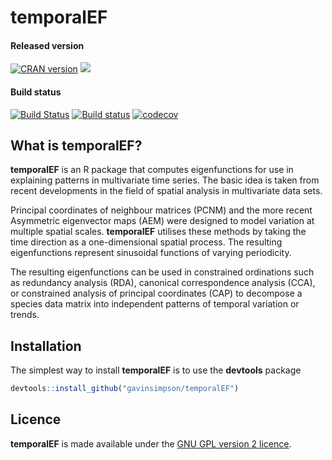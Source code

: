 # temporalEF

#### Released version
[![CRAN version](http://www.r-pkg.org/badges/version/temporalEF)](http://cran.rstudio.com/web/packages/temporalEF/index.html) [![](http://cranlogs.r-pkg.org/badges/grand-total/temporalEF)](http://cran.rstudio.com/web/packages/temporalEF/index.html)

#### Build status
[![Build Status](https://travis-ci.org/gavinsimpson/temporalEF.svg?branch=master)](https://travis-ci.org/gavinsimpson/temporalEF)  [![Build status](https://ci.appveyor.com/api/projects/status/hc8dbxrim2nj3c1i/branch/master)](https://ci.appveyor.com/project/gavinsimpson/temporalEF/branch/master)  [![codecov](https://codecov.io/gh/gavinsimpson/temporalEF/branch/master/graph/badge.svg)](https://codecov.io/gh/gavinsimpson/temporalEF)

## What is temporalEF?

**temporalEF** is an R package that computes eigenfunctions for use in
explaining patterns in multivariate time series. The basic idea is taken
from recent developments in the field of spatial analysis in multivariate
data sets.

Principal coordinates of neighbour matrices (PCNM) and the more recent
Asymmetric eigenvector maps (AEM) were designed to model variation at
multiple spatial scales. **temporalEF** utilises these methods by taking
the time direction as a one-dimensional spatial process. The resulting
eigenfunctions represent sinusoidal functions of varying periodicity.

The resulting eigenfunctions can be used in constrained ordinations such
as redundancy analysis (RDA), canonical correspondence analysis (CCA),
or constrained analysis of principal coordinates (CAP) to decompose a
species data matrix into independent patterns of temporal variation or
trends.

## Installation

The simplest way to install **temporalEF** is to use the **devtools** package

```r
devtools::install_github("gavinsimpson/temporalEF")
```

## Licence

**temporalEF** is made available under the [GNU GPL version 2
licence](http://www.gnu.org/licenses/gpl-2.0.html).

